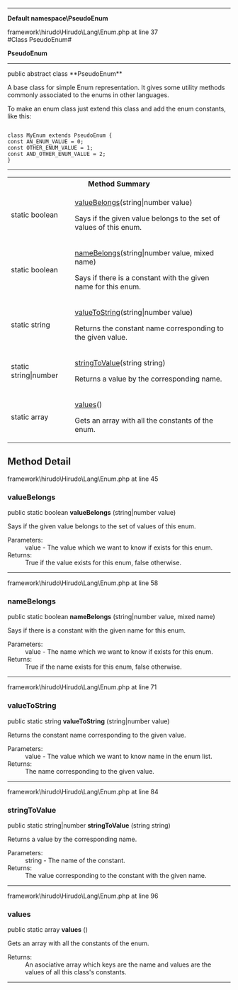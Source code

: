 
- - -

**Default namespace\PseudoEnum**
<div class="location">framework\hirudo\Hirudo\Lang\Enum.php at line 37</div>
#Class PseudoEnum#

**PseudoEnum**


- - -

<p class="signature">public abstract  class **PseudoEnum**</p>

<div class="comment" id="overview_description"><p><p>A base class for simple Enum representation. It gives some utility methods
commonly associated to the enums in other languages.</p></p><p><p>To make an enum class just extend this class and add the enum constants, like this:</p><p><code>
class MyEnum extends PseudoEnum {
const AN_ENUM_VALUE = 0;
const OTHER_ENUM_VALUE = 1;
const AND_OTHER_ENUM_VALUE = 2;
}
</code></p></p></div>


- - -

<table id="summary_method">
<tr><th colspan="2">Method Summary</th></tr>
<tr>
<td class="type"> static  boolean</td>
<td class="description"><p class="name"><a href="#valuebelongs">valueBelongs</a>(string|number value)</p><p class="description">Says if the given value belongs to the set of values  of this enum.</p></td>
</tr>
<tr>
<td class="type"> static  boolean</td>
<td class="description"><p class="name"><a href="#namebelongs">nameBelongs</a>(string|number value, mixed name)</p><p class="description">Says if there is a constant with the given name for this enum.</p></td>
</tr>
<tr>
<td class="type"> static  string</td>
<td class="description"><p class="name"><a href="#valuetostring">valueToString</a>(string|number value)</p><p class="description">Returns the constant name corresponding to the given value.</p></td>
</tr>
<tr>
<td class="type"> static  string|number</td>
<td class="description"><p class="name"><a href="#stringtovalue">stringToValue</a>(string string)</p><p class="description">Returns a value by the corresponding name.</p></td>
</tr>
<tr>
<td class="type"> static  array</td>
<td class="description"><p class="name"><a href="#values">values</a>()</p><p class="description">Gets an array with all the constants of the enum.</p></td>
</tr>
</table>

<h2 id="detail_method">Method Detail</h2>
<div class="location">framework\hirudo\Hirudo\Lang\Enum.php at line 45</div>
<h3 id="valueBelongs()">valueBelongs</h3>

public static  boolean **valueBelongs** (string|number value)<div class="details">
<p>Says if the given value belongs to the set of values  of this enum.</p><dl>
<dt>Parameters:</dt>
<dd>value - The value which we want to know if exists for this enum.</dd>
<dt>Returns:</dt>
<dd>True if the value exists for this enum, false otherwise.</dd>
</dl>
</div>

- - -

<div class="location">framework\hirudo\Hirudo\Lang\Enum.php at line 58</div>
<h3 id="nameBelongs()">nameBelongs</h3>

public static  boolean **nameBelongs** (string|number value, mixed name)<div class="details">
<p>Says if there is a constant with the given name for this enum.</p><dl>
<dt>Parameters:</dt>
<dd>value - The name which we want to know if exists for this enum.</dd>
<dt>Returns:</dt>
<dd>True if the name exists for this enum, false otherwise.</dd>
</dl>
</div>

- - -

<div class="location">framework\hirudo\Hirudo\Lang\Enum.php at line 71</div>
<h3 id="valueToString()">valueToString</h3>

public static  string **valueToString** (string|number value)<div class="details">
<p>Returns the constant name corresponding to the given value.</p><dl>
<dt>Parameters:</dt>
<dd>value - The value which we want to know name in the enum list.</dd>
<dt>Returns:</dt>
<dd>The name corresponding to the given value.</dd>
</dl>
</div>

- - -

<div class="location">framework\hirudo\Hirudo\Lang\Enum.php at line 84</div>
<h3 id="stringToValue()">stringToValue</h3>

public static  string|number **stringToValue** (string string)<div class="details">
<p>Returns a value by the corresponding name.</p><dl>
<dt>Parameters:</dt>
<dd>string - The name of the constant.</dd>
<dt>Returns:</dt>
<dd>The value corresponding to the constant with the given name.</dd>
</dl>
</div>

- - -

<div class="location">framework\hirudo\Hirudo\Lang\Enum.php at line 96</div>
<h3 id="values()">values</h3>

public static  array **values** ()<div class="details">
<p>Gets an array with all the constants of the enum.</p><dl>
<dt>Returns:</dt>
<dd>An asociative array which keys are the name and values are the values of all this class's constants.</dd>
</dl>
</div>

- - -

